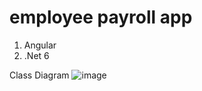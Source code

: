 

# employee payroll app 

1) Angular
2) .Net 6

Class Diagram
![image](https://github.com/AmilaKeerthi/PayrollApp/assets/154110349/3607eca0-31a8-4433-b9dc-cf98260553f9)
